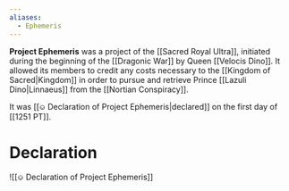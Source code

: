 ```yaml
---
aliases:
  - Ephemeris
---
```


**Project Ephemeris** was a project of the [[Sacred Royal Ultra]], initiated during the beginning of the [[Dragonic War]] by Queen [[Velocis Dino]]. It allowed its members to credit any costs necessary to the [[Kingdom of Sacred|Kingdom]] in order to pursue and retrieve Prince [[Lazuli Dino|Linnaeus]] from the [[Nortian Conspiracy]].

It was [[⎉ Declaration of Project Ephemeris|declared]] on the first day of [[1251 PT]].
# Declaration
![[⎉ Declaration of Project Ephemeris]]